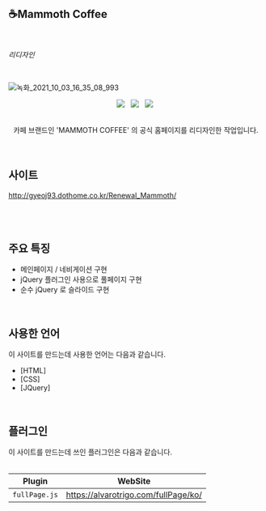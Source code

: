 ## ☕Mammoth Coffee
<br>

*리디자인*

<br>

![녹화_2021_10_03_16_35_08_993](https://user-images.githubusercontent.com/84562763/135745062-f245437d-0225-480d-bd02-31a3f8a1949d.gif)

<p align="center">
<img src="https://img.shields.io/badge/HTML5-E34F26?style=flat-square&logo=HTML5&logoColor=white"/></a> &nbsp
<img src="https://img.shields.io/badge/CSS3-1572B6?style=flat-square&logo=CSS3&logoColor=white"/></a> &nbsp
<img src="https://img.shields.io/badge/jQuery-0769AD?style=flat-square&logo=jQuery&logoColor=white"/></a>&nbsp

<br>
<br>
<p align="center">카페 브랜드인 'MAMMOTH COFFEE' 의 공식 홈페이지를 리디자인한 작업입니다.
<br>
<br>
<br>

## 사이트
http://gyeoj93.dothome.co.kr/Renewal_Mammoth/<br>
<br>
<br>
<br>

## 주요 특징
* 메인페이지 / 네비게이션 구현   
* jQuery 플러그인 사용으로 풀페이지 구현  
* 순수 jQuery 로 슬라이드 구현   
<br>

## 사용한 언어
이 사이트를 만드는데 사용한 언어는 다음과 같습니다.

* [HTML]   
* [CSS]     
* [JQuery]   
<br>

## 플러그인

이 사이트를 만드는데 쓰인 플러그인은 다음과 같습니다.   
<br>

| Plugin | WebSite |
|---|:---:|
| `fullPage.js` | https://alvarotrigo.com/fullPage/ko/ |

